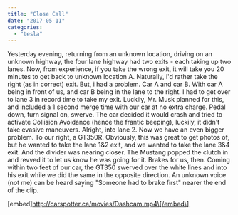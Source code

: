 ```yaml
---
title: "Close Call"
date: "2017-05-11"
categories: 
  - "tesla"
---
```


Yesterday evening, returning from an unknown location, driving on an unknown highway, the four lane highway had two exits - each taking up two lanes. Now, from experience, if you take the wrong exit, it will take you 20 minutes to get back to unknown location A. Naturally, i'd rather take the right (as in correct) exit. But, i had a problem. Car A and car B. With car A being in front of us, and car B being in the lane to the right. I had to get over to lane 3 in record time to take my exit. Luckily, Mr. Musk planned for this, and included a 1 second merge time with our car at no extra charge. Pedal down, turn signal on, swerve. The car decided it would crash and tried to activate Collision Avoidance (hence the frantic beeping), luckily, it didn't take evasive maneuvers. Alright, into lane 2. Now we have an even bigger problem. To our right, a GT350R. Obviously, this was great to get photos of, but he wanted to take the lane 1&2 exit, and we wanted to take the lane 3&4 exit. And the divider was nearing closer. The Mustang popped the clutch in and revved it to let us know he was going for it. Brakes for us, then. Coming within two feet of our car, the GT350 swerved over the white lines and into his exit while we did the same in the opposite direction. An unknown voice (not me) can be heard saying "Someone had to brake first" nearer the end of the clip.

\[embed\]http://carspotter.ca/movies/Dashcam.mp4\[/embed\]
